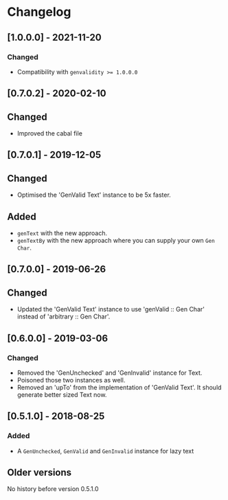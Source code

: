 # Changelog

## [1.0.0.0] - 2021-11-20

### Changed

* Compatibility with `genvalidity >= 1.0.0.0`

## [0.7.0.2] - 2020-02-10

## Changed

* Improved the cabal file

## [0.7.0.1] - 2019-12-05

## Changed

* Optimised the 'GenValid Text' instance to be 5x faster.

## Added

* `genText` with the new approach.
* `genTextBy` with the new approach where you can supply your own `Gen Char`.


## [0.7.0.0] - 2019-06-26

## Changed

* Updated the 'GenValid Text' instance to use 'genValid :: Gen Char' instead of 'arbitrary :: Gen Char'.

## [0.6.0.0] - 2019-03-06

### Changed

* Removed the 'GenUnchecked' and 'GenInvalid' instance for Text.
* Poisoned those two instances as well.
* Removed an 'upTo' from the implementation of 'GenValid Text'.
  It should generate better sized Text now.

## [0.5.1.0] - 2018-08-25

### Added

* A `GenUnchecked`, `GenValid` and `GenInvalid` instance for lazy text

## Older versions

No history before version 0.5.1.0

